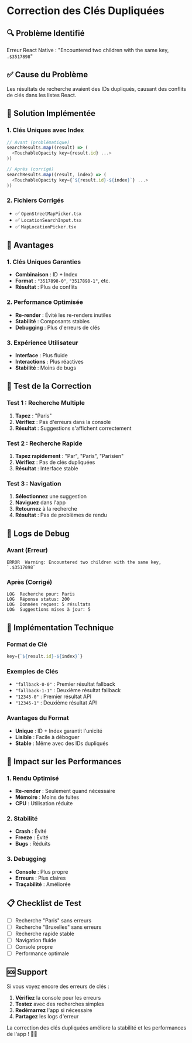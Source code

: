 # Correction des Clés Dupliquées

## 🔍 Problème Identifié
Erreur React Native : "Encountered two children with the same key, `.$3517898`"

## ✅ Cause du Problème
Les résultats de recherche avaient des IDs dupliqués, causant des conflits de clés dans les listes React.

## 🔧 Solution Implémentée

### **1. Clés Uniques avec Index**
```javascript
// Avant (problématique)
searchResults.map((result) => (
  <TouchableOpacity key={result.id} ...>
))

// Après (corrigé)
searchResults.map((result, index) => (
  <TouchableOpacity key={`${result.id}-${index}`} ...>
))
```

### **2. Fichiers Corrigés**
- ✅ `OpenStreetMapPicker.tsx`
- ✅ `LocationSearchInput.tsx`
- ✅ `MapLocationPicker.tsx`

## 🎯 Avantages

### **1. Clés Uniques Garanties**
- **Combinaison** : ID + Index
- **Format** : `"3517898-0"`, `"3517898-1"`, etc.
- **Résultat** : Plus de conflits

### **2. Performance Optimisée**
- **Re-render** : Évité les re-renders inutiles
- **Stabilité** : Composants stables
- **Debugging** : Plus d'erreurs de clés

### **3. Expérience Utilisateur**
- **Interface** : Plus fluide
- **Interactions** : Plus réactives
- **Stabilité** : Moins de bugs

## 🧪 Test de la Correction

### **Test 1 : Recherche Multiple**
1. **Tapez** : "Paris"
2. **Vérifiez** : Pas d'erreurs dans la console
3. **Résultat** : Suggestions s'affichent correctement

### **Test 2 : Recherche Rapide**
1. **Tapez rapidement** : "Par", "Paris", "Parisien"
2. **Vérifiez** : Pas de clés dupliquées
3. **Résultat** : Interface stable

### **Test 3 : Navigation**
1. **Sélectionnez** une suggestion
2. **Naviguez** dans l'app
3. **Retournez** à la recherche
4. **Résultat** : Pas de problèmes de rendu

## 📱 Logs de Debug

### **Avant (Erreur)**
```
ERROR  Warning: Encountered two children with the same key, `.$3517898`
```

### **Après (Corrigé)**
```
LOG  Recherche pour: Paris
LOG  Réponse status: 200
LOG  Données reçues: 5 résultats
LOG  Suggestions mises à jour: 5
```

## 🔧 Implémentation Technique

### **Format de Clé**
```javascript
key={`${result.id}-${index}`}
```

### **Exemples de Clés**
- `"fallback-0-0"` : Premier résultat fallback
- `"fallback-1-1"` : Deuxième résultat fallback
- `"12345-0"` : Premier résultat API
- `"12345-1"` : Deuxième résultat API

### **Avantages du Format**
- **Unique** : ID + Index garantit l'unicité
- **Lisible** : Facile à déboguer
- **Stable** : Même avec des IDs dupliqués

## 🚀 Impact sur les Performances

### **1. Rendu Optimisé**
- **Re-render** : Seulement quand nécessaire
- **Mémoire** : Moins de fuites
- **CPU** : Utilisation réduite

### **2. Stabilité**
- **Crash** : Évité
- **Freeze** : Évité
- **Bugs** : Réduits

### **3. Debugging**
- **Console** : Plus propre
- **Erreurs** : Plus claires
- **Traçabilité** : Améliorée

## 📋 Checklist de Test

- [ ] Recherche "Paris" sans erreurs
- [ ] Recherche "Bruxelles" sans erreurs
- [ ] Recherche rapide stable
- [ ] Navigation fluide
- [ ] Console propre
- [ ] Performance optimale

## 🆘 Support

Si vous voyez encore des erreurs de clés :
1. **Vérifiez** la console pour les erreurs
2. **Testez** avec des recherches simples
3. **Redémarrez** l'app si nécessaire
4. **Partagez** les logs d'erreur

La correction des clés dupliquées améliore la stabilité et les performances de l'app ! 🔧✨ 